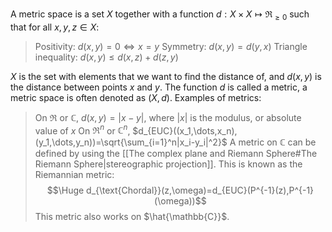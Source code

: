 
A metric space is a set $X$ together with a function $d:X\times X\mapsto\Re_{\geq0}$ such that for all $x,y,z\in X$:
>Positivity: $d(x,y)=0\iff x=y$
>Symmetry: $d(x,y)=d(y,x)$
>Triangle inequality: $d(x,y)\leq d(x,z)+d(z,y)$

$X$ is the set with elements that we want to find the distance of, and $d(x,y)$ is the distance between points $x$ and $y$. The function $d$ is called a metric, a metric space is often denoted as $(X,d)$. Examples of metrics:
> On $\Re$ or $\mathbb{C}$, $d(x,y)=|x-y|$, where $|x|$ is the modulus, or absolute value of $x$
> On $\Re^n$ or $\mathbb{C}^n$, $d_{EUC}((x_1,\dots,x_n),(y_1,\dots,y_n))=\sqrt{\sum_{i=1}^n|x_i-y_i|^2}$
> A metric on $\mathbb{C}$ can be defined by using the [[The complex plane and Riemann Sphere#The Riemann Sphere|stereographic projection]]. This is known as the Riemannian metric:$$\Huge d_{\text{Chordal}}(z,\omega)=d_{EUC}(P^{-1}(z),P^{-1}(\omega))$$This metric also works on $\hat{\mathbb{C}}$.